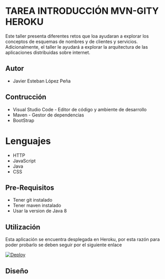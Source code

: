 # TAREA INTRODUCCIÓN MVN-GITY HEROKU
Este taller presenta diferentes retos que loa ayudaran a explorar los conceptos de esquemas de nombres y de clientes y servicios. Adicionalmente, el taller le ayudará a explorar la arquitectura de las aplicaciones distribuidas sobre internet.

## Autor
* Javier Esteban López Peña

## Contrucción
* Visual Studio Code - Editor de código y ambiente de desarrollo
* Maven - Gestor de dependencias
* BootStrap

# Lenguajes
* HTTP
* JavaScript
* Java
* CSS

## Pre-Requisitos
* Tener git instalado
* Tener maven instalado
* Usar la version de Java 8

## Utilización
Esta aplicación se encuentra desplegada en Heroku, por esta razón para poder probarlo se deben seguir por el siguiente enlace

[![Deploy](https://www.herokucdn.com/deploy/button.svg)]()

## Diseño

